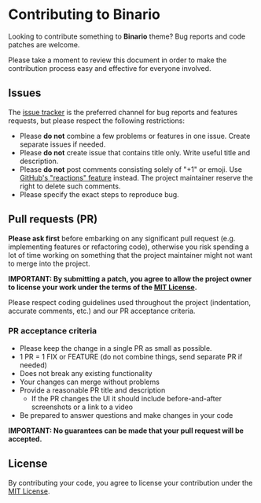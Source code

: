 # Contributing to Binario

Looking to contribute something to **Binario** theme? Bug reports and code patches are welcome.

Please take a moment to review this document in order to make the contribution process easy and effective for everyone involved.

## Issues

The [issue tracker](https://github.com/vimux/binario/issues) is the preferred channel for bug reports and features requests, but please respect the following restrictions:

* Please **do not** combine a few problems or features in one issue. Create separate issues if needed.
* Please **do not** create issue that contains title only. Write useful title and description.
* Please **do not** post comments consisting solely of "+1" or emoji. Use [GitHub's "reactions" feature](https://github.com/blog/2119-add-reactions-to-pull-requests-issues-and-comments) instead. The project maintainer reserve the right to delete such comments.
* Please specify the exact steps to reproduce bug.

## Pull requests (PR)

**Please ask first** before embarking on any significant pull request (e.g. implementing features or refactoring code), otherwise you risk spending a lot of time working on something that the project maintainer might not want to merge into the project.

**IMPORTANT: By submitting a patch, you agree to allow the project owner to license your work under the terms of the [MIT License](LICENSE).**

Please respect coding guidelines used throughout the project (indentation, accurate comments, etc.) and our PR acceptance criteria.

### PR acceptance criteria

* Please keep the change in a single PR as small as possible.
* 1 PR = 1 FIX or FEATURE (do not combine things, send separate PR if needed)
* Does not break any existing functionality
* Your changes can merge without problems
* Provide a reasonable PR title and description
  * If the PR changes the UI it should include before-and-after screenshots or a link to a video
* Be prepared to answer questions and make changes in your code

**IMPORTANT: No guarantees can be made that your pull request will be accepted.**

## License

By contributing your code, you agree to license your contribution under the [MIT License](LICENSE).
